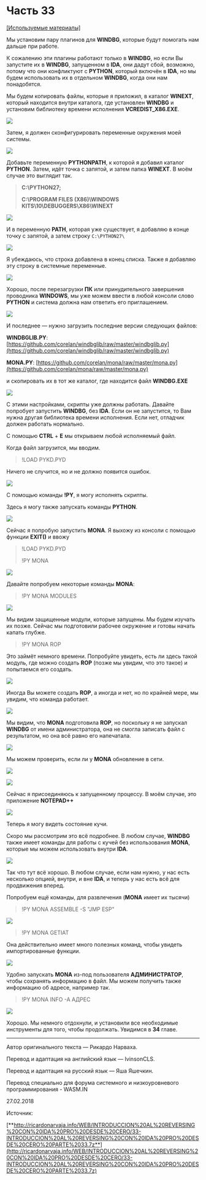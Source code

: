# Часть 33

[\[Используемые материалы\]](.gitbook/assets/files/33.zip)

Мы установим пару плагинов для **WINDBG**, которые будут помогать нам дальше при работе.

К сожалению эти плагины работают только в **WINDBG**, но если Вы запустите их в **WINDBG**, запущенном в **IDA**, они дадут сбой, возможно, потому что они конфликтуют с **PYTHON**, который включён в **IDA**, но мы будем использовать их в отдельном **WINDBG**, когда они нам понадобятся.

Мы будем копировать файлы, которые я приложил, в каталог **WINEXT**, который находится внутри каталога, где установлен **WINDBG** и установим библиотеку времени исполнения **VCREDIST\_X86.EXE**.

![](.gitbook/assets/33/01.png)

Затем, я должен сконфигурировать переменные окружения моей системы.

![](.gitbook/assets/33/02.png)

Добавьте переменную **PYTHONPATH**, к которой я добавил каталог **PYTHON**. Затем, идёт точка с запятой, и затем папка **WINEXT**. В моём случае это выглядит так.

> **C:\PYTHON27;**
>
> **C:\PROGRAM FILES \(X86\)\WINDOWS KITS\10\DEBUGGERS\X86\WINEXT**

![](.gitbook/assets/33/03.png)

И в переменную **PATH**, которая уже существует, я добавляю в конце точку с запятой, а затем строку `C:\PYTHON27\`

![](.gitbook/assets/33/04.png)

Я убеждаюсь, что строка добавлена в конец списка. Также я добавляю эту строку в системные переменные.

![](.gitbook/assets/33/05.png)

Хорошо, после перезагрузки **ПК** или принудительного завершения проводника **WINDOWS**, мы уже можем ввести в любой консоли слово **PYTHON** и система должна нам ответить его приглашением.

![](.gitbook/assets/33/06.png)

И последнее — нужно загрузить последние версии следующих файлов:

**WINDBGLIB.PY**: [https://github.com/corelan/windbglib/raw/master/windbglib.py](https://github.com/corelan/windbglib/raw/master/windbglib.py)

**MONA.PY**: [https://github.com/corelan/mona/raw/master/mona.py](https://github.com/corelan/mona/raw/master/mona.py)

и скопировать их в тот же каталог, где находится файл **WINDBG.EXE**

![](.gitbook/assets/33/07.png)

С этими настройками, скрипты уже должны работать. Давайте попробует запустить **WINDBG**, без **IDA**. Если он не запустится, то Вам нужна другая библиотека времени исполнения. Если нет, отладчик должен работать нормально.

С помощью **CTRL** + **E** мы открываем любой исполняемый файл.

Когда файл загрузится, мы вводим.

> !LOAD PYKD.PYD

Ничего не случится, но и не должно появится ошибок.

![](.gitbook/assets/33/08.png)

С помощью команды **!PY**, я могу исполнять скрипты.

Здесь я могу также запускать команды **PYTHON**.

![](.gitbook/assets/33/09.png)

Сейчас я попробую запустить **MONA**. Я выхожу из консоли с помощью функции **EXIT\(\)** и ввожу

> !LOAD PYKD.PYD
>
> !PY MONA

![](.gitbook/assets/33/10.png)

Давайте попробуем некоторые команды **MONA**:

> !PY MONA MODULES

![](.gitbook/assets/33/11.png)

Мы видим защищенные модули, которые запущены. Мы будем изучать их позже. Сейчас мы подготовили рабочее окружение и готовы начать капать глубже.

> !PY MONA ROP

Это займёт немного времени. Попробуйте увидеть, есть ли здесь такой модуль, где можно создать **ROP** \(позже мы увидим, что это такое\) и попытаемся его создать.

![](.gitbook/assets/33/12.png)

Иногда Вы можете создать **ROP**, а иногда и нет, но по крайней мере, мы увидим, что команда работает.

![](.gitbook/assets/33/13.png)

Мы видим, что **MONA** подготовила **ROP**, но поскольку я не запускал **WINDBG** от имени администратора, она не смогла записать файл с результатом, но она всё равно его напечатала.

![](.gitbook/assets/33/14.png)

Мы можем проверить, если ли у **MONA** обновление в сети.

![](.gitbook/assets/33/15.png)

![](.gitbook/assets/33/16.png)

Сейчас я присоединяюсь к запущенному процессу. В моём случае, это приложение **NOTEPAD++**

![](.gitbook/assets/33/17.png)

Теперь я могу видеть состояние кучи.

Скоро мы рассмотрим это всё подробнее. В любом случае, **WINDBG** также имеет команды для работы с кучей без использования **MONA**, которые мы можем использовать внутри **IDA**.

![](.gitbook/assets/33/18.png)

Так что тут всё хорошо. В любом случае, если нам нужно, у нас есть несколько опцией, внутри, и вне **IDA**, и теперь у нас есть всё для продвижения вперед.

Попробуем ещё команды, для развлечения \(**MONA** имеет их тысячи\)

> !PY MONA ASSEMBLE -S "JMP ESP"

![](.gitbook/assets/33/19.png)

> !PY MONA GETIAT

Она действительно имеет много полезных команд, чтобы увидеть импортированные функции.

![](.gitbook/assets/33/20.png)

Удобно запускать **MONA** из-под пользователя **АДМИНИСТРАТОР**, чтобы сохранять информацию в файл. Мы можем получить также информацию об адресе, например так.

> !PY MONA INFO -A АДРЕС

![](.gitbook/assets/33/21.png)

Хорошо. Мы немного отдохнули, и установили все необходимые инструменты для того, чтобы продолжать. Увидимся в **34** главе.

* * *

Автор оригинального текста — Рикардо Нарваха.

Перевод и адаптация на английский  язык — IvinsonCLS.

Перевод и адаптация на русский язык — Яша Яшечкин.

Перевод специально для форума системного и низкоуровневого программирования - WASM.IN

27.02.2018

Источник:

[**http://ricardonarvaja.info/WEB/INTRODUCCION%20AL%20REVERSING%20CON%20IDA%20PRO%20DESDE%20CERO/33-INTRODUCCION%20AL%20REVERSING%20CON%20IDA%20PRO%20DESDE%20CERO%20PARTE%2033.7z**](http://ricardonarvaja.info/WEB/INTRODUCCION%20AL%20REVERSING%20CON%20IDA%20PRO%20DESDE%20CERO/33-INTRODUCCION%20AL%20REVERSING%20CON%20IDA%20PRO%20DESDE%20CERO%20PARTE%2033.7z)
